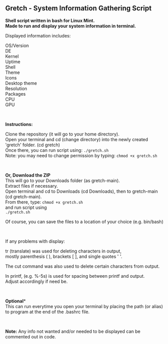 ## Gretch - System Information Gathering Script

**Shell script written in bash for Linux Mint.**  
**Made to run and display your system information in terminal.**    

Displayed information includes:

OS/Version  
DE  
Kernel  
Uptime  
Shell    
Theme  
Icons  
Desktop theme  
Resolution  
Packages  
CPU  
GPU    

<br />

**Instructions:**

Clone the repository (it will go to your home directory).  
Open your terminal and cd (change directory) into the newly created 'gretch' folder. (cd gretch)  
Once there, you can run script using: `./gretch.sh`  
Note: you may need to change permission by typing: `chmod +x gretch.sh`    

<br />

**Or, Download the ZIP**    
This will go to your Downloads folder (as gretch-main).  
Extract files if necessary.  
Open terminal and cd to Downloads (cd Downloads), then to gretch-main (cd gretch-main).  
From there, type: `chmod +x gretch.sh`     
and run script using  
`./gretch.sh`  

Of course, you can save the files to a location of your choice (e.g. bin/bash)

<br />
 
If any problems with display:  

tr (translate) was used for deleting characters in output,  
mostly parenthesis ( ), brackets [ ], and single quotes ' '.  

The cut command was also used to delete certain characters from output.  

In printf, (e.g. %-5s) is used for spacing between printf and output.   
Adjust accordingly if need be.  

<br />  

**Optional***  
This can run everytime you open your terminal by placing the path (or alias) to program at the end of the .bashrc file.  

<br />  

**Note:** Any info not wanted and/or needed to be displayed can be commented out in code.
